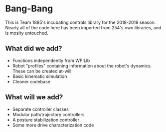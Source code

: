 # Bang-Bang

This is Team 1885's incubating controls library for the 2018-2019 season.
Nearly all of the code here has been imported from 254's own libraries, and is
moslty untouched. 

## What did we add?

- Functions independently from WPILib
- Robot "profiles" containing information about the robot's dynamics. These can be created at-will.
- Basic kinematic simulation
- Cleaner codebase

## What will we add?

- Separate controller classes
- Modular path/trajectory controllers
- A posture stabilization controller
- Some more drive characterization code
